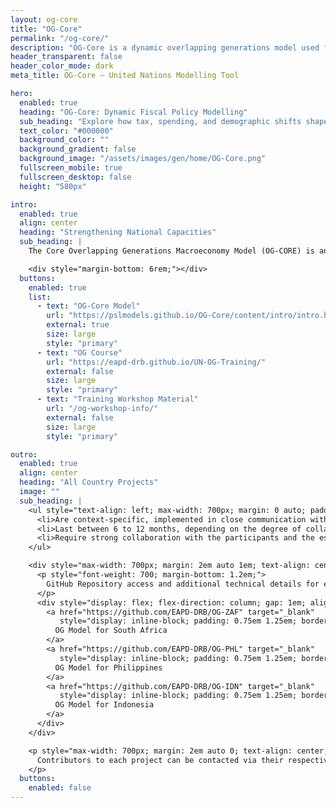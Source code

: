 ```yaml
---
layout: og-core
title: "OG-Core"
permalink: "/og-core/"
description: "OG-Core is a dynamic overlapping generations model used for long-term economic projections and policy analysis."
header_transparent: false
header_color_mode: dark
meta_title: OG-Core – United Nations Modelling Tool

hero:
  enabled: true
  heading: "OG-Core: Dynamic Fiscal Policy Modelling"
  sub_heading: "Explore how tax, spending, and demographic shifts shape long-term macroeconomic outcomes through an open-source overlapping generations framework."
  text_color: "#000000"
  background_color: ""
  background_gradient: false
  background_image: "/assets/images/gen/home/OG-Core.png"
  fullscreen_mobile: true
  fullscreen_desktop: false
  height: "580px"

intro:
  enabled: true
  align: center
  heading: "Strengthening National Capacities"
  sub_heading: |
    The Core Overlapping Generations Macroeconomy Model (OG-CORE) is an advanced quantitative tool developed to assist governments in analyzing and strategizing economic policies through rigorous "what-if" scenario analysis. OG-CORE is a powerful, flexible, and open-source tool to assess the impact of economic policies, including on population groups and generations across time. The model is particularly useful to study taxation and spending policies, social protection and pension systems, transfers, savings behavior, technological progress, and the effect of demographic changes. This model is used effectively for policy analysis in the United States, Malaysia, India, the United Kingdom, Italy, Germany, Latvia, and within the European Union.

    <div style="margin-bottom: 6rem;"></div>
  buttons:
    enabled: true
    list:
      - text: "OG-Core Model"
        url: "https://pslmodels.github.io/OG-Core/content/intro/intro.html"
        external: true
        size: large
        style: "primary"
      - text: "OG Course"
        url: "https://eapd-drb.github.io/UN-OG-Training/"
        external: false
        size: large
        style: "primary"
      - text: "Training Workshop Material"
        url: "/og-workshop-info/"
        external: false
        size: large
        style: "primary"

outro:
  enabled: true
  align: center
  heading: "All Country Projects"
  image: ""
  sub_heading: |
    <ul style="text-align: left; max-width: 700px; margin: 0 auto; padding-left: 1.2em; list-style-type: disc;">
      <li>Are context-specific, implemented in close communication with national partners to address specific national needs and interests.</li>
      <li>Last between 6 to 12 months, depending on the degree of collaboration, data availability, existing technical capacities, and institutional dynamics.</li>
      <li>Require strong collaboration with the participants and the establishment of an active technical modelling team where diverse institutions pool expertise.</li>
    </ul>

    <div style="max-width: 700px; margin: 2em auto 1em; text-align: center;">
      <p style="font-weight: 700; margin-bottom: 1.2em;">
        GitHub Repository access and additional technical details for each national OG-Core implementation:
      </p>
      <div style="display: flex; flex-direction: column; gap: 1em; align-items: center;">
        <a href="https://github.com/EAPD-DRB/OG-ZAF" target="_blank"
           style="display: inline-block; padding: 0.75em 1.25em; border: 2px solid #007BFF; border-radius: 6px; color: #007BFF; text-decoration: none; font-weight: 600;">
          OG Model for South Africa
        </a>        
        <a href="https://github.com/EAPD-DRB/OG-PHL" target="_blank"
           style="display: inline-block; padding: 0.75em 1.25em; border: 2px solid #007BFF; border-radius: 6px; color: #007BFF; text-decoration: none; font-weight: 600;">
          OG Model for Philippines 
        </a>
        <a href="https://github.com/EAPD-DRB/OG-IDN" target="_blank"
           style="display: inline-block; padding: 0.75em 1.25em; border: 2px solid #007BFF; border-radius: 6px; color: #007BFF; text-decoration: none; font-weight: 600;">
          OG Model for Indonesia
        </a>
      </div>
    </div>

    <p style="max-width: 700px; margin: 2em auto 0; text-align: center;">
      Contributors to each project can be contacted via their respective country project pages linked above.
    </p>
  buttons:
    enabled: false
---
```

